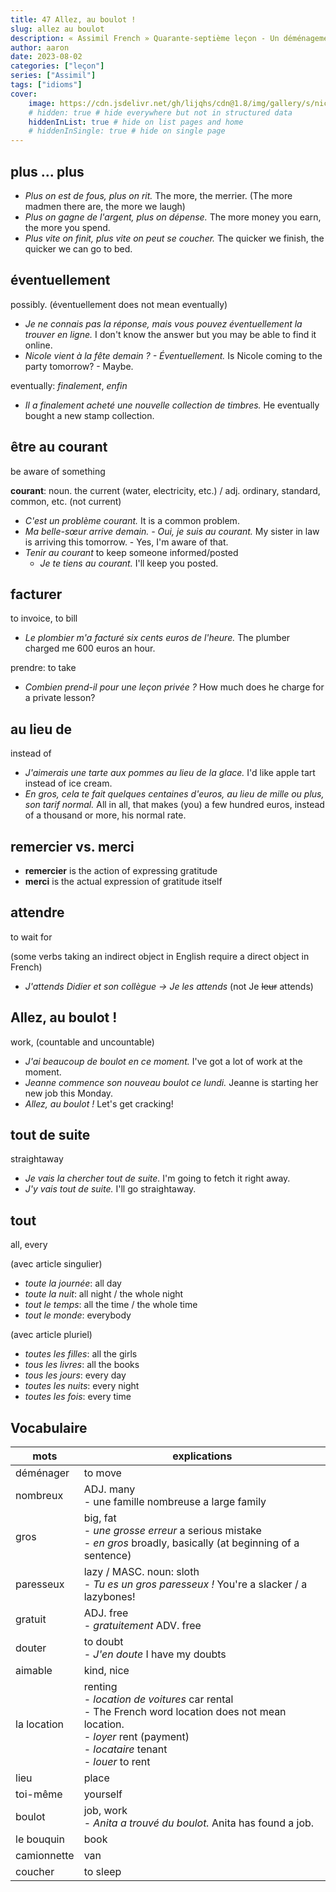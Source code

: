 ```yaml
---
title: 47 Allez, au boulot !
slug: allez au boulot
description: « Assimil French » Quarante-septième leçon - Un déménagement
author: aaron
date: 2023-08-02
categories: ["leçon"]
series: ["Assimil"]
tags: ["idioms"]
cover: 
    image: https://cdn.jsdelivr.net/gh/lijqhs/cdn@1.8/img/gallery/s/nick-baker-VuPIUePS_vU-unsplash.jpg
    # hidden: true # hide everywhere but not in structured data
    hiddenInList: true # hide on list pages and home
    # hiddenInSingle: true # hide on single page
---
```


## plus ... plus

- *Plus on est de fous, plus on rit.* The more, the merrier. (The more madmen there are, the more we laugh)
- *Plus on gagne de l'argent, plus on dépense.* The more money you earn, the more you spend.
- *Plus vite on finit, plus vite on peut se coucher.* The quicker we finish, the quicker we can go to bed.

## éventuellement

possibly. (éventuellement does not mean eventually)

- *Je ne connais pas la réponse, mais vous pouvez éventuellement la trouver en ligne.* I don't know the answer but you may be able to find it online.
- *Nicole vient à la fête demain ? - Éventuellement.* Is Nicole coming to the party tomorrow? - Maybe.

eventually: *finalement*, *enfin*

- *Il a finalement acheté une nouvelle collection de timbres.* He eventually bought a new stamp collection.

## être au courant

be aware of something

**courant**: noun. the current (water, electricity, etc.) / adj. ordinary, standard, common, etc. (not current)

- *C'est un problème courant.* It is a common problem.
- *Ma belle-sœur arrive demain. - Oui, je suis au courant.* My sister in law is arriving this tomorrow. - Yes, I'm aware of that.
- *Tenir au courant* to keep someone informed/posted
  - *Je te tiens au courant.* I'll keep you posted.

## facturer

to invoice, to bill

- *Le plombier m'a facturé six cents euros de l'heure.* The plumber charged me 600 euros an hour.

prendre: to take

- *Combien prend-il pour une leçon privée ?* How much does he charge for a private lesson?

## au lieu de

instead of 

- *J'aimerais une tarte aux pommes au lieu de la glace.* I'd like apple tart instead of ice cream.
- *En gros, cela te fait quelques centaines d'euros, au lieu de mille ou plus, son tarif normal.* All in all, that makes (you) a few hundred euros, instead of a thousand or more, his normal rate.

## remercier vs. merci

- **remercier** is the action of expressing gratitude
- **merci** is the actual expression of gratitude itself

## attendre

to wait for

(some verbs taking an indirect object in English require a direct object in French)

- *J'attends Didier et son collègue -> Je les attends* (not Je ~~leur~~ attends)

## Allez, au boulot !

work, (countable and uncountable)

- *J'ai beaucoup de boulot en ce moment.* I've got a lot of work at the moment.
- *Jeanne commence son nouveau boulot ce lundi.* Jeanne is starting her new job this Monday.
- *Allez, au boulot !* Let's get cracking!

## tout de suite

straightaway

- *Je vais la chercher tout de suite.* I'm going to fetch it right away.
- *J'y vais tout de suite.* I'll go straightaway.

## tout

all, every

(avec article singulier)
- *toute la journée*: all day
- *toute la nuit*: all night / the whole night
- *tout le temps*: all the time / the whole time
- *tout le monde*: everybody

(avec article pluriel)
- *toutes les filles*: all the girls
- *tous les livres*: all the books
- *tous les jours*: every day
- *toutes les nuits*: every night
- *toutes les fois*: every time

## Vocabulaire

| mots | explications |
| ---- | ------ | 
| déménager | to move | 
| nombreux | ADJ. many </br> - une famille nombreuse a large family |
| gros | big, fat </br> - *une grosse erreur* a serious mistake </br> - *en gros* broadly, basically (at beginning of a sentence) |
| paresseux | lazy / MASC. noun: sloth </br> - *Tu es un gros paresseux !* You're a slacker / a lazybones! |
| gratuit | ADJ. free </br> - *gratuitement* ADV. free|
| douter | to doubt </br> - *J'en doute* I have my doubts |
| aimable | kind, nice |
| la location | renting </br> - *location de voitures* car rental </br> - The French word location does not mean location. </br> - *loyer* rent (payment) </br> - *locataire* tenant </br> - *louer* to rent |
| lieu | place | 
| toi-même | yourself |
| boulot | job, work </br> - *Anita a trouvé du boulot.* Anita has found a job. |
| le bouquin | book |
| camionnette | van |
| coucher | to sleep |